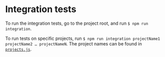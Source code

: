 # Integration tests

To run the integration tests, go to the project root, and run `$ npm run integration`.

To run tests on specific projects, run `$ npm run integration projectName1 projectName2 … projectNameN`. The project names can be found in [`projects.js`](projects.js).
